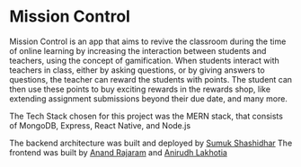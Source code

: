 # Mission Control

Mission Control is an app that aims to revive the classroom during the time of online learning by increasing the interaction between students and teachers, using the concept of gamification. When students interact with teachers in class, either by asking questions, or by giving answers to questions, the teacher can reward the students with points. The student can then use these points to buy exciting rewards in the rewards shop, like extending assignment submissions beyond their due date, and many more.

The Tech Stack chosen for this project was the MERN stack, that consists of MongoDB, Express, React Native, and Node.js

The backend architecture was built and deployed by [Sumuk Shashidhar](https://github.com/sumukshashidhar/)
The frontend was built by [Anand Rajaram](https://github.com/anandrajaram21/) and [Anirudh Lakhotia](https://github.com/anirudhlakhotia)
